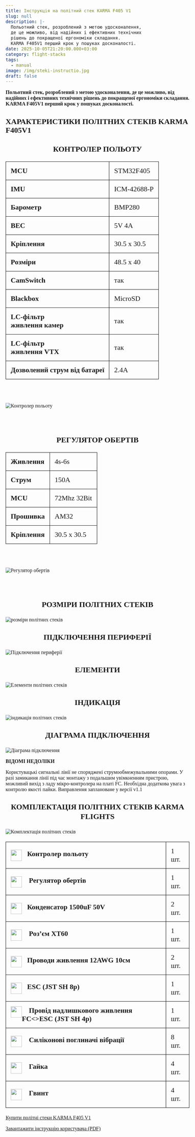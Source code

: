 ```yaml
---
title: Інструкція на політний стек KARMA F405 V1
slug: null
description: |-
  Польотний стек, розроблений з метою удосконалення,
  де це можливо, від надійних і ефективних технічних
  рішень до покращеної ергономіки складання.
  KARMA F405V1 перший крок у пошуках досконалості.
date: 2025-10-05T21:20:00.000+03:00
category: flight-stacks
tags:
  - manual
image: /img/steki-instructio.jpg
draft: false
---
```

<p class="text-center"><strong>Польотний стек, розроблений з метою удосконалення,
де це можливо, від надійних і ефективних технічних
рішень до покращеної ергономіки складання.
KARMA F405V1 перший крок у пошуках досконалості.</strong></p>
<h2>ХАРАКТЕРИСТИКИ ПОЛІТНИХ СТЕКІВ KARMA F405V1</h2>

<style>
body{ font-family: Montserrat; font-size:16px; padding-top:10px; padding-bottom:10px; } 
 h3{ font-family: Montserrat; font-size: 24px !important; line-height: 30px; font-weight: bold !important; text-align: center; margin-top: 30px !important;
 } 
table {
   
border-collapse: collapse !important;
font-size:26px !important;


}
table th, table td {
    border: 1px solid black !important;
}
table th, table td {
    padding: 15px !important;
    text-align: left !important;
     height:50px !important;
}
th{
font-weight:bold;
}

</style>

<div class="text-center">
<h3>
КОНТРОЛЕР ПОЛЬОТУ

</h3>

<table style="width:100%;font-size:22px;font-family: Montserrat;">
<tr><td><strong>MCU</strong></td><td>STM32F405</td></tr>
<tr><td><strong>IMU</strong></td><td>ICM-42688-P</td></tr>
<tr><td><strong>Барометр</strong></td><td>BMP280</td></tr>
<tr><td><strong>BEC</strong></td><td>5V 4A</td></tr>
<tr><td><strong>Кріплення</strong></td><td>30.5 х 30.5</td></tr>
<tr><td><strong>Розміри</strong></td><td>48.5 х 40</td></tr>
<tr><td><strong>CamSwitch</strong></td><td>так</td></tr>
<tr><td><strong>Blackbox</strong></td><td>MicroSD</td></tr>
<tr><td><strong>LC-фільтр<br>
живлення камер</strong>
</td><td>так</td></tr>
<tr><td><strong>LC-фільтр<br>
живлення VTX</strong></td><td>так</td></tr>
<tr><td><strong>Дозволений
струм від батареї</strong></td><td>2.4А</td></tr>
</table>
<br>
<br>


![Контролер польоту](/img/kontroler_polotu.png "Політний контролер")

<br>
<br>

<h3>
РЕГУЛЯТОР ОБЕРТІВ

</h3>
<table style="width:100%;font-size:22px;font-family: Montserrat;">
<tr><td><strong>Живлення</strong></td><td>4s-6s</td></tr>
<tr><td><strong>Струм</strong></td><td>150A</td></tr>
<tr><td><strong>MCU</strong></td><td>72Mhz 32Bit</td></tr>
<tr><td><strong>Прошивка</strong></td><td>AM32</td></tr>
<tr><td><strong>Кріплення</strong></td><td>30.5 х 30.5</td></tr>

</table>
<br>
<br>


![Регулятор обертів](/img/regulator_obertiv.png "регулятор обертів")

<br>
<br>
<h3>РОЗМІРИ ПОЛІТНИХ СТЕКІВ</h3>

![розміри політних стеків](/img/rozmiri.jpg "розміри польотників")

<h3>ПІДКЛЮЧЕННЯ ПЕРИФЕРІЇ</h3>

![Підключення периферії](/img/pidkluchennia_stekiv.jpg "Підключення периферії")

<h3>ЕЛЕМЕНТИ</h3>

![Елементи політних стеків](/img/photo_2025-10-06_09-45-03.jpg "Елементи політників")

<h3>ІНДИКАЦІЯ</h3>

![індикація політних стеків](/img/indikacia.jpg)

<h3>ДІАГРАМА ПІДКЛЮЧЕННЯ</h3>

![Діаграма підключення](/img/diagrama_pidkluchennya.jpg "діаграма підключення політних стеків")

<p>
 <strong>ВІДОМІ НЕДОЛІКИ</strong>
</p>

<p>

Користувацькі сигнальні лінії не споряджені 
струмообмежувальними опорами. У разі замикання лінії під час 
монтажу з подальшим увімкненням пристрою, можливий вихід з 
ладу мікро-контролера на платі FC. Необхідна додаткова увага з 
контролю якості пайки. Виправлення заплановане у версії v1.1

</p>

<h3>КОМПЛЕКТАЦІЯ ПОЛІТНИХ СТЕКІВ KARMA FLIGHTS</h3>

![Комплектація політних стеків](/img/komplektacii.jpg "Комплектація політників")

<table style="width:100%;font-size:22px;font-family: Montserrat;">
<tr><td><img width="35" height="35" src="/img/list-guide-one.png" alt="" style="filter:none;box-shadow:none; float:left;">&nbsp;
&nbsp;<strong>Контролер польоту</strong></td><td>
1 шт.</td></tr>
<tr><td><img width="35" height="35" src="/img/list-guide-two.png" alt="" style="filter:none;box-shadow:none; float:left;">&nbsp;
&nbsp;<strong> Регулятор обертів</strong></td><td>
1 шт.</td></tr>
<tr><td><img width="35" height="35" src="/img/list-guide-three.png" alt="" style="filter:none;box-shadow:none; float:left;">&nbsp;
&nbsp;<strong>Конденсатор 1500uF 50V</strong></td><td>
2 шт.</td></tr>
<tr><td><img width="35" height="35" src="/img/list-guide-four.png" alt="" style="filter:none;box-shadow:none; float:left;">&nbsp;
&nbsp;<strong> Роз’єм XT60
</strong></td><td>
1 шт.</td></tr>
<tr><td><img width="35" height="35" src="/img/list-guide-five.png" alt="" style="filter:none;box-shadow:none; float:left;">&nbsp;
&nbsp;<strong>Проводи живлення 12AWG 10см</strong></td><td>
2 шт.</td></tr>
<tr><td><img width="35" height="35" src="/img/list-guide-six.png" alt="" style="filter:none;box-shadow:none; float:left;">&nbsp;
&nbsp;<strong Провід сигнальний FC<>ESC (JST SH 8p)</strong></td><td>
1 шт.</td></tr>
<tr><td><img width="35" height="35" src="/img/list-guide-seven.png" alt="" style="filter:none;box-shadow:none; float:left;">&nbsp;
&nbsp;<strong> Провід надлишкового живлення FC<>ESC (JST SH 4p)
</strong></td><td>
1 шт.</td></tr>
<tr><td><img width="35" height="35" src="/img/list-guide-eight.png" alt="" style="filter:none;box-shadow:none; float:left;">&nbsp;
&nbsp;<strong> Силіконові поглиначі вібрації
</strong></td><td>
8 шт.</td></tr>
<tr><td><img width="35" height="35" src="/img/list-guide-nine.png" alt="" style="filter:none;box-shadow:none; float:left;">&nbsp;
&nbsp;<strong> Гайка
</strong></td><td>
4 шт.</td></tr>
<tr><td><img width="35" height="35" src="/img/list-guide-ten.png" alt="" style="filter:none;box-shadow:none; float:left;">&nbsp;
&nbsp;<strong> Гвинт
</strong></td><td>
4 шт.</td></tr>

</table>
<p><a href="/catalog/flight-stack-karma-f405-v1/">Купити політні стеки KARMA F405 V1</a><br></p>
<p><a href="/assets/Karma_F405F1_UA.pdf">Завантажити інструкцію користувача (PDF)</a></p>
</div>
